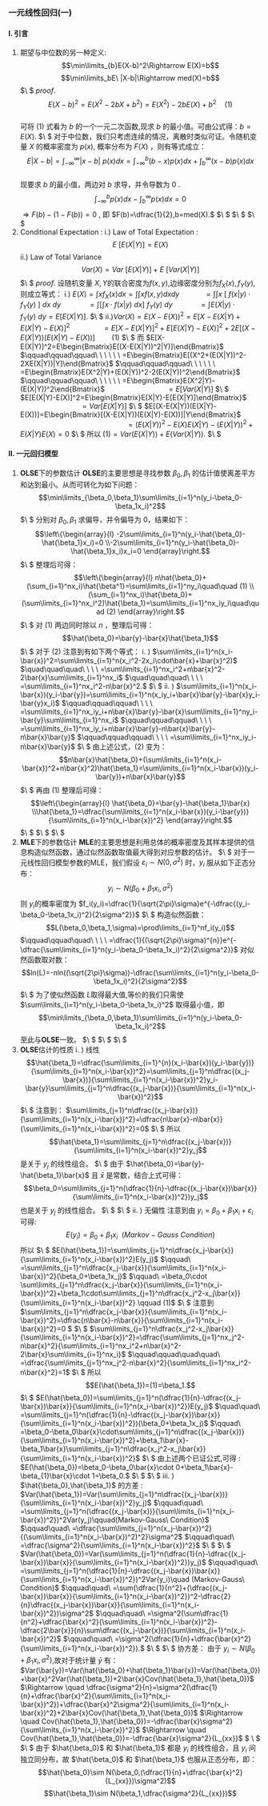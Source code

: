 ### 一元线性回归(一)
#### I. 引言
1. 期望与中位数的另一种定义: 
 $$\min\limits_{b}E(X-b)^2\Rightarrow E(X)=b$$
 $$\min\limits_bE\ |X-b|\Rightarrow med(X)=b$$
 $\ $
  $proof.$
  $$E(X-b)^2=E(X^2-2bX+b^2)=E(X^2)-2bE(X)+b^2\quad (1)$$    
可将 $(1)$ 式看为 $b$ 的一个一元二次函数,现求 $b$ 的最小值。可由公式得：$b=E(X).$
$\ $
 对于中位数，我们只考虑连续的情况，离散时类似可证。令随机变量 $X$ 的概率密度为 $p(x)$, 概率分布为 $F(X)$ ，则有等式成立：
 $$E |X-b|=\int_{-\infty}^{\infty}|x-b|\ p(x)dx=\int_{-\infty}^{b}(b-x)p(x)dx+\int_{b}^{\infty}(x-b)p(x)dx$$  
现要求 $b$ 的最小值，两边对 $b$ 求导，并令导数为 $0$ .
$$\int_{-\infty}^{b}p(x)dx-\int_{b}^{\infty}p(x)dx=0$$
$\Rightarrow F(b)-(1-F(b))=0$ , 即 $F(b)=\dfrac{1}{2},b=med(X).$
$\ $
$\ $
$\ $
2. Conditional Expectation : 
i.) Law of Total Expectation :
$$E \ [E(X|Y)]=E(X)$$
ii.) Law of Total Variance
$$Var(X)=Var\ [E(X|Y)]+E\ [Var(X|Y)]$$
$\ $
$proof.$
设随机变量 $X,Y$的联合密度为$f(x,y)$,边缘密度分别为$f_X(x),f_Y(y)$,则成立等式：
i.) $E(X)=\int xf_X(x)dx=\int\int xf(x,y)dxdy$
$\quad \quad\ \ \ =\int\int x\ [\ f(x|y)\cdot f_Y(y)\ ]\ dx\ dy$
$\quad\quad\quad=\int[\int x\cdot f(x|y)\ dx]\ f_Y(y)\ dy$
$\qquad\quad=\int E(X|y)\cdot f_Y(y)\ dy=E[E(X|Y)].$
$\ $
ii.)$Var(X)=E(X-E(X))^2=E[X-E(X|Y)+E(X|Y)-E(X)]^2$
$\qquad\quad\ \ \ =E[X-E(X|Y)]^2+E[E(X|Y)-E(X)]^2+2E[(X-E(X|Y))(E(X|Y)-E(X))]\quad\quad (1)$
$\ $
而 $E[X-E(X|Y)]^2=E\begin{Bmatrix}E[(X-E(X|Y))^2|Y)]\end{Bmatrix}$
$\qquad\qquad\qquad\ \ \ \ \ \ =E\begin{Bmatrix}E[(X^2+(E(X|Y))^2-2XE(X|Y))|Y]\end{Bmatrix}$
$\qquad\qquad\qquad\ \ \ \ \ \ =E\begin{Bmatrix}E(X^2|Y)+(E(X|Y))^2-2(E(X|Y))^2\end{Bmatrix}$
$\qquad\qquad\qquad\ \ \ \ \ \ =E\begin{Bmatrix}E(X^2|Y)-(E(X|Y))^2\end{Bmatrix}$
$\qquad\qquad\qquad\ \ \ \ \ \ =E[Var(X|Y)]$
$\ $
$E[E(X|Y)-E(X)]^2=E\begin{Bmatrix}E(X|Y)-E[E(X|Y)]\end{Bmatrix}$
$\qquad\qquad\qquad\ \ \ \ \ \ =Var[E(X|Y)]$
$\ $
$E[(X-E(X|Y))(E(X|Y)-E(X))]=E\begin{Bmatrix}[(X-E(X|Y))(E(X|Y)-E(X))]|Y\end{Bmatrix}$
$\qquad\qquad\qquad\qquad\qquad\qquad\quad\ =(E(X|Y))^2-E(X)E(X|Y)-(E(X|Y))^2+E(X|Y)E(X)=0$
$\ $
所以 $(1)=Var(E(X|Y))+E(Var(X|Y)).$
$\ $
#### II. 一元回归模型
1. **OLSE**下的参数估计
**OLSE**的主要思想是寻找参数 $\beta_0,\beta_1$ 的估计值使离差平方和达到最小。从而可转化为如下问题：
$$\min\limits_{\beta_0,\beta_1}\sum\limits_{i=1}^n(y_i-\beta_0-\beta_1x_i)^2$$
$\ $
分别对 $\beta_0,\beta_1$ 求偏导，并令偏导为 $0$，结果如下：
$$\left\{\begin{array}{l}
-2\sum\limits_{i=1}^n(y_i-\hat{\beta_0}-\hat{\beta_1}x_i)=0
\\-2\sum\limits_{i=1}^n(y_i-\hat{\beta_0}-\hat{\beta_1}x_i)x_i=0
\end{array}\right.$$
$\ $
整理后可得：
$$\left\{\begin{array}{l}
n\hat{\beta_0}+(\sum_{i=1}^nx_i)\hat{\beta^1}=\sum\limits_{i=1}^ny_i\quad\quad (1)
\\(\sum_{i=1}^nx_i)\hat{\beta_0}+(\sum\limits_{i=1}^nx_i^2)\hat{\beta_1}=\sum\limits_{i=1}^nx_iy_i\quad\quad (2)
\end{array}\right.$$
$\ $
对 $(1)$ 两边同时除以 $n$ ，整理后可得：
$$\hat{\beta_0}=\bar{y}-\bar{x}\hat{\beta_1}$$
$\ $
对于 $(2)$ 注意到有如下两个等式：
i. ) $\sum\limits_{i=1}^n(x_i-\bar{x})^2=\sum\limits_{i=1}^n(x_i^2-2x_i\cdot\bar{x}+\bar{x}^2)$
$\quad\quad\quad\ \ \ \  =\sum\limits_{i=1}^nx_i^2+n\bar{x}^2-2\bar{x}\sum\limits_{i=1}^nx_i$
$\quad\quad\quad\ \ \ \  =\sum\limits_{i=1}^nx_i^2-n\bar{x}^2.$
$\ $
ii. ) $\sum\limits_{i=1}^n(x_i-\bar{x})(y_i-\bar{y})=\sum\limits_{i=1}^n(x_iy_i+\bar{x}\bar{y}-\bar{x}y_i-\bar{y}x_i)$
$\qquad\qquad\qquad\ \ \ \ =\sum\limits_{i=1}^nx_iy_i+n\bar{x}\bar{y}-\bar{x}\sum\limits_{i=1}^ny_i-\bar{y}\sum\limits_{i=1}^nx_i$
$\qquad\qquad\qquad\ \ \ \ =\sum\limits_{i=1}^nx_iy_i+n\bar{x}\bar{y}-n\bar{x}\bar{y}-n\bar{x}\bar{y}$
$\qquad\qquad\qquad\ \ \ \ =\sum\limits_{i=1}^nx_iy_i-n\bar{x}\bar{y}$
$\ $
由上述公式，$(2)$ 变为：
$$n\bar{x}\hat{\beta_0}+(\sum\limits_{i=1}^n(x_i-\bar{x})^2+n\bar{x}^2)\hat{\beta_1}=\sum\limits_{i=1}^n(x_i-\bar{x})(y_i-\bar{y})+n\bar{x}\bar{y}$$
$\ $
再由 $(1)$ 整理后可得：
$$\left\{\begin{array}{l}
\hat{\beta_0}=\bar{y}-\hat{\beta_1}\bar{x}
\\\hat{\beta_1}=\dfrac{\sum\limits_{i=1}^n(x_i-\bar{x})(y_i-\bar{y})}{\sum\limits_{i=1}^n(x_i-\bar{x})^2}
\end{array}\right.$$
$\ $
$\ $
$\ $
2. **MLE**下的参数估计
**MLE**的主要思想是利用总体的概率密度及其样本提供的信息构造似然函数，通过似然函数取值最大得到对应参数的估计。
$\ $
对于一元线性回归模型参数的MLE，我们假设 $\varepsilon_i\sim N(0,\sigma^2)$ 时，$y_i$ 服从如下正态分布：
$$y_i\sim N(\beta_0+\beta_1x_i,\sigma^2)$$
则 $y_i$的概率密度为
$f_i(y_i)=\dfrac{1}{\sqrt{2\pi}\sigma}e^{-\dfrac{(y_i-\beta_0-\beta_1x_i)^2}{2\sigma^2}}$
$\ $
构造似然函数：
$$L(\beta_0,\beta_1,\sigma)=\prod\limits_{i=1}^nf_i(y_i)$$
$\qquad\qquad\quad\ \ \ \ =\dfrac{1}{(\sqrt{2\pi}\sigma)^{n}}e^{-\dfrac{\sum\limits_{i=1}^n(y_i-\beta_0-\beta_1x_i)^2}{2\sigma^2}}$
对似然函数取对数：
$$ln(L)=-nln((\sqrt{2\pi}\sigma))-\dfrac{\sum\limits_{i=1}^n(y_i-\beta_0-\beta_1x_i)^2}{2\sigma^2}$$
$\ $
为了使似然函数 $L$取得最大值,等价的我们只需使 $\sum\limits_{i=1}^n(y_i-\beta_0-\beta_1x_i)^2$ 取得最小值，即
$$\min\limits_{\beta_0,\beta_1}\sum\limits_{i=1}^n(y_i-\beta_0-\beta_1x_i)^2$$
至此与**OLSE**一致。
$\ $
$\ $
$\ $
3. **OLSE**估计的性质
i. ) 线性
$$\hat{\beta_1}=\dfrac{\sum\limits_{i=1}^{n}(x_i-\bar{x})(y_i-\bar{y})}{\sum\limits_{i=1}^n(x_i-\bar{x})^2}=\sum\limits_{j=1}^n\dfrac{(x_j-\bar{x})}{\sum\limits_{i=1}^n(x_i-\bar{x})^2}y_i-\bar{y}\sum\limits_{j=1}^n\dfrac{(x_j-\bar{x})}{\sum\limits_{i=1}^n(x_i-\bar{x})^2}$$
$\ $
注意到：
$\sum\limits_{j=1}^n\dfrac{(x_j-\bar{x})}{\sum\limits_{i=1}^n(x_i-\bar{x})^2}=\dfrac{n\bar{x}-n\bar{x}}{\sum\limits_{i=1}^n(x_i-\bar{x})^2}=0$
$\ $
所以
$$\hat{\beta_1}=\sum\limits_{j=1}^n\dfrac{(x_j-\bar{x})}{\sum\limits_{i=1}^n(x_i-\bar{x})^2}y_j$$
是关于 $y_j$ 的线性组合。
$\ $
由于 $\hat{\beta_0}=\bar{y}-\hat{\beta_1}\bar{x}$ 且 $\bar{x}$ 是常数，结合上式可得：
$$\beta_0=\sum\limits_{j=1}^n(\dfrac{1}{n}-\dfrac{(x_j-\bar{x})\bar{x}}{\sum\limits_{i=1}^n(x_i-\bar{x})^2})y_j$$
也是关于 $y_j$ 的线性组合。
$\ $
$\ $
ii. ) 无偏性
注意到由 $y_i=\beta_0+\beta_1x_i+\varepsilon_i$ 可得:
$$E(y_i)=\beta_0+\beta_1x_i\ \ (Markov-Gauss\ Condition)$$
所以
$\ $
$E(\hat{\beta_1})=\sum\limits_{j=1}^n\dfrac{x_j-\bar{x}}{\sum\limits_{i=1}^n(x_i-\bar{x})^2}E(y_j)$
$\qquad\ =\sum\limits_{j=1}^n\dfrac{x_j-\bar{x}}{\sum\limits_{i=1}^n(x_i-\bar{x})^2}(\beta_0+\beta_1x_j)$
$\qquad\ =\beta_0\cdot \sum\limits_{j=1}^n\dfrac{x_j-\bar{x}}{\sum\limits_{i=1}^n(x_i-\bar{x})^2}+\beta_1\cdot\sum\limits_{j=1}^n\dfrac{x_j^2-x_j\bar{x}}{\sum\limits_{i=1}^n(x_i-\bar{x})^2} \qquad (1)$
$\ $ 
注意到
$\sum\limits_{j=1}^n\dfrac{x_j-\bar{x}}{\sum\limits_{i=1}^n(x_i-\bar{x})^2}=\dfrac{n\bar{x}-n\bar{x}}{\sum\limits_{i=1}^n(x_i-\bar{x})^2}=0 $
$\ $
$\sum\limits_{j=1}^n\dfrac{x_j^2-x_j\bar{x}}{\sum\limits_{i=1}^n(x_i-\bar{x})^2}=\dfrac{\sum\limits_{j=1}^nx_j^2-n\bar{x}^2}{\sum\limits_{i=1}^nx_i^2+n\bar{x}^2-2\bar{x}\sum\limits_{i=1}^nx_i}$
$\qquad\qquad\quad\quad\ =\dfrac{\sum\limits_{j=1}^nx_j^2-n\bar{x}^2}{\sum\limits_{i=1}^nx_i^2-n\bar{x}^2}=1$
$\ $
所以 
$$E(\hat{\beta_1})=(1)=\beta_1.$$
$\ $
$E(\hat{\beta_0})=\sum\limits_{j=1}^n(\dfrac{1}{n}-\dfrac{(x_j-\bar{x})\bar{x}}{\sum\limits_{i=1}^n(x_i-\bar{x})^2})E(y_j)$
$\quad\quad\ =\sum\limits_{j=1}^n(\dfrac{1}{n}-\dfrac{(x_j-\bar{x})\bar{x}}{\sum\limits_{i=1}^n(x_i-\bar{x})^2})(\beta_0+\beta_1x_j)$
$\qquad\ =\beta_0-\beta_0\bar{x}\cdot\sum\limits_{j=1}^n\dfrac{(x_j-\bar{x})}{\sum\limits_{i=1}^n(x_i-\bar{x})^2}+\beta_1\bar{x}-\beta_1\bar{x}\sum\limits_{j=1}^n\dfrac{x_j^2-x_j\bar{x}}{\sum\limits_{i=1}^n(x_i-\bar{x})^2}$
$\ $
由上述两个已证公式,可得 :
$E(\hat{\beta_0})=\beta_0-\beta_0\bar{x}\cdot 0+\beta_1\bar{x}-\beta_{1}\bar{x}\cdot 1=\beta_0.$
$\ $
$\ $
iii. ) $\hat{\beta_0},\hat{\beta_1}$ 的方差 : 
$Var(\hat{\beta_1})=Var(\sum\limits_{j=1}^n\dfrac{(x_j-\bar{x})}{\sum\limits_{i=1}^n(x_i-\bar{x})^2}y_j)$
$\qquad\quad\ =\sum\limits_{j=1}^n(\dfrac{(x_j-\bar{x})}{\sum\limits_{i=1}^n(x_i-\bar{x})^2})^2Var(y_j)\qquad(Markov-Gauss\ Condition)$
$\qquad\quad\ =\dfrac{\sum\limits_{j=1}^n(x_j-\bar{x})^2}{(\sum\limits_{i=1}^n(x_i-\bar{x})^2)^2}\sigma^2$
$\qquad\quad\ =\dfrac{\sigma^2}{\sum\limits_{i=1}^n(x_i-\bar{x})^2}$
$\ $
$\ $
$Var(\hat{\beta_0})=Var(\sum\limits_{j=1}^n(\dfrac{1}{n}-\dfrac{(x_j-\bar{x})\bar{x}}{\sum\limits_{i=1}^n(x_i-\bar{x})^2})y_j)$
$\qquad\quad\ =\sum\limits_{j=1}^n(\dfrac{1}{n}-\dfrac{(x_j-\bar{x})\bar{x}}{\sum\limits_{i=1}^n(x_i-\bar{x})^2})^2Var(y_i)\quad (Markov-Gauss\ Condition)$
$\qquad\quad\ =\sum(\dfrac{1}{n^2}+(\dfrac{(x_j-\bar{x})\bar{x}}{\sum\limits_{i=1}^n(x_i-\bar{x})^2})^2-\dfrac{2}{n}\dfrac{(x_j-\bar{x})\bar{x}}{\sum\limits_{i=1}^n(x_i-\bar{x})^2})\sigma^2$
$\qquad\quad\ =\sigma^2(\sum\dfrac{1}{n^2}+\dfrac{\bar{x}^2}{\sum\limits_{i=1}^n(x_i-\bar{x})^2}-\dfrac{2\bar{x}}{n}\sum\dfrac{(x_j-\bar{x})}{\sum\limits_{i=1}^n(x_i-\bar{x})^2}$
$\qquad\quad\ =\sigma^2(\dfrac{1}{n}+\dfrac{\bar{x}^2}{\sum\limits_{i=1}^n(x_i-\bar{x})^2}).$
$\ $
$\ $
协方差：
由于 $y_i\sim N(\beta_0+\beta_1x_i,\sigma^2)$,故对于统计量 $\bar{y}$ 有：
$Var(\bar{y})=Var(\hat{\beta_0}+\hat{\beta_1}\bar{x})=Var(\hat{\beta_0})+\bar{x}^2Var(\hat{\beta_1})+2\bar{x}Cov(\hat{\beta_1},\hat{\beta_0})$
$\Rightarrow \quad \dfrac{\sigma^2}{n}=\sigma^2(\dfrac{1}{n}+\dfrac{\bar{x}^2}{\sum\limits_{i=1}^n(x_i-\bar{x})^2})+\dfrac{\bar{x}^2\sigma^2}{\sum\limits_{i=1}^n(x_i-\bar{x})^2}+2\bar{x}Cov(\hat{\beta_1},\hat{\beta_0})$
$\Rightarrow \quad Cov(\hat{\beta_1},\hat{\beta_0})=-\dfrac{\bar{x}\sigma^2}{\sum\limits_{i=1}^n(x_i-\bar{x})^2}$
$\Rightarrow \quad Cov(\hat{\beta_1},\hat{\beta_0})=-\dfrac{\bar{x}\sigma^2}{L_{xx}}$
$ \ $
$\ $
由于 $\hat{\beta_0}$ 和 $\hat{\beta_1}$ 都是 $y_i$ 的线性组合，且 $y_i$ 间独立同分布，故 $\hat{\beta_0}$ 和 $\hat{\beta_1}$ 也服从正态分布，即：
$$\hat{\beta_0}\sim N(\beta_0,(\dfrac{1}{n}+\dfrac{\bar{x}^2}{L_{xx}})\sigma^2)$$
$$\hat{\beta_1}\sim N(\beta_1,\dfrac{\sigma^2}{L_{xx}})$$